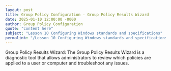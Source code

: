 ```yaml
---
layout: post
title: Group Policy Configuration - Group Policy Results Wizard
date: 2025-01-10 12:00:00 -0000
author: Group Policy Configuration
quote: "content here"
subject: "Lesson 10 Configuring Windows standards and specifications"
permalink: "/Lesson 10 Configuring Windows standards and specifications/Group Policy Configuration/Group Policy Configuration - Group Policy Results Wizard"
---
```


Group Policy Results Wizard: The Group Policy Results Wizard is a diagnostic tool that allows administrators to review which policies are applied to a user or computer and troubleshoot any issues.
